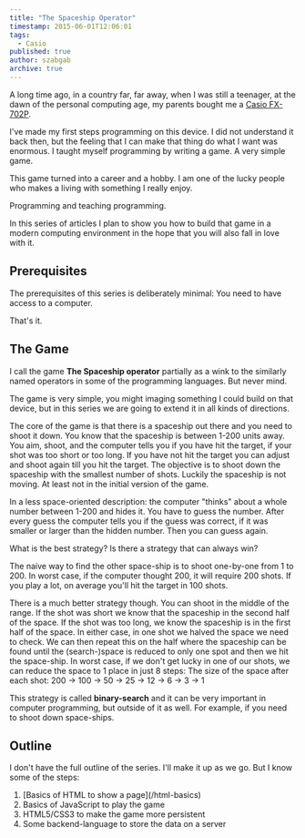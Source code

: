 ```yaml
---
title: "The Spaceship Operator"
timestamp: 2015-06-01T12:06:01
tags:
  - Casio
published: true
author: szabgab
archive: true
---
```



A long time ago, in a country far, far away, when I was still a teenager, at the dawn of the personal computing age,
my parents bought me a [Casio FX-702P](http://en.wikipedia.org/wiki/Casio_FX-702P).

I've made my first steps programming on this device. I did not understand it back then, but the feeling that I can
make that thing do what I want was enormous. I taught myself programming by writing a game. A very simple game.

This game turned into a career and a hobby. I am one of the lucky people who makes a living with something I really enjoy.

Programming and teaching programming.

In this series of articles I plan to show you how to build that game in a modern computing environment in the hope
that you will also fall in love with it.


## Prerequisites

The prerequisites of this series is deliberately minimal: You need to have access to a computer.

That's it.


## The Game

I call the game <b>The Spaceship operator</b> partially as a wink to the similarly named operators in some of the programming languages.
But never mind.

The game is very simple, you might imaging something I could build on that device, but in this series we are going to extend it in all
kinds of directions.

The core of the game is that there is a spaceship out there and you need to shoot it down. You know that the spaceship is between 1-200
units away. You aim, shoot, and the computer tells you if you have hit the target, if your shot was too short or too long.
If you have not hit the target you can adjust and shoot again till you hit the target.
The objective is to shoot down the spaceship with the smallest number of shots.
Luckily the spaceship is not moving. At least not in the initial version of the game.

In a less space-oriented description: the computer "thinks" about a whole number between 1-200 and hides it. You have to guess the number.
After every guess the computer tells you if the guess was correct, if it was smaller or larger than the hidden number.
Then you can guess again.

What is the best strategy? Is there a strategy that can always win?

<div class="spoiler" text="Click for Explanation">
<p>
The naive way to find the other space-ship is to shoot one-by-one from 1 to 200. In worst case, if the computer thought 200,
it will require 200 shots.  If you play a lot, on average you'll hit the target in 100 shots.
</p>

<p>
There is a much better strategy though.
You can shoot in the middle of the range. If the shot was short we know that the spaceship in the second half of the space. If
the shot was too long, we know the spaceship is in the first half of the space. In either case, in one shot we halved the space we need
to check. We can then repeat this on the half where the spaceship can be found until the (search-)space is reduced to only one spot and
then we hit the space-ship. In worst case, if we don't get lucky in one of our shots, we can reduce the space to 1 place in just 8 steps:
The size of the space after each shot: 200 -> 100 -> 50 -> 25 -> 12 -> 6 -> 3 -> 1 
</p>
<p>
This strategy is called <b>binary-search</b> and it can be very important in computer programming, but outside of it as well.
For example, if you need to shoot down space-ships.
</p>
</div>


## Outline

I don't have the full outline of the series. I'll make it up as we go.
But I know some of the steps:

<ol>
  <li>[Basics of HTML to show a page](/html-basics)</li>
  <li>Basics of JavaScript to play the game</li>
  <li>HTML5/CSS3 to make the game more persistent</li>
  <li>Some backend-language to store the data on a server</li>
</ol>


